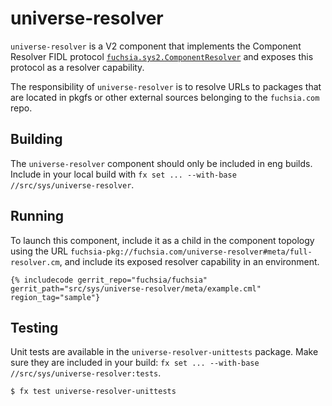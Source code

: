 # universe-resolver

`universe-resolver` is a V2 component that implements the Component Resolver FIDL protocol
[`fuchsia.sys2.ComponentResolver`] and exposes this protocol as a resolver capability.

The responsibility of `universe-resolver` is to resolve URLs to packages that are located
in pkgfs or other external sources belonging to the `fuchsia.com` repo.

## Building

The `universe-resolver` component should only be included in eng builds.
Include in your local build with `fx set ... --with-base //src/sys/universe-resolver`.

## Running

To launch this component, include it as a child in the component topology using the URL
`fuchsia-pkg://fuchsia.com/universe-resolver#meta/full-resolver.cm`, and include its
exposed resolver capability in an environment.

```json5
{% includecode gerrit_repo="fuchsia/fuchsia" gerrit_path="src/sys/universe-resolver/meta/example.cml" region_tag="sample"}
```

## Testing

Unit tests are available in the `universe-resolver-unittests` package.
Make sure they are included in your build: `fx set ... --with-base //src/sys/universe-resolver:tests`.

```
$ fx test universe-resolver-unittests
```

[`fuchsia.sys2.ComponentResolver`]: ../../../sdk/fidl/fuchsia.sys2/runtime/component_resolver.fidl

